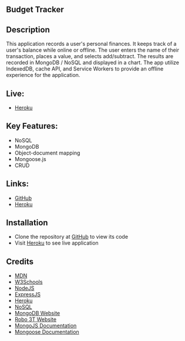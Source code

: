 ## Budget Tracker

## Description

This application records a user's personal finances.  It keeps track of a user's balance while online or offline.  The user enters the name of their transaction, places a value, and selects add/subtract.  The results are recorded in MongoDB / NoSQL and displayed in a chart. The app utilize IndexedDB, cache API, and Service Workers to provide an offline experience for the application.

## Live:

- [Heroku](xxxxx)

## Key Features:

- NoSQL
- MongoDB
- Object-document mapping
- Mongoose.js
- CRUD

## Links:

- [GitHub](https://github.com/loc-koan/budget-tracker)
- [Heroku](xxxxx)

## Installation

- Clone the repository at [GitHub](https://github.com/loc-koan/budget-tracker) to view its code
- Visit [Heroku](xxxxx) to see live application

## Credits

- [MDN](https://developer.mozilla.org/en-US/docs/Web/Tutorials)
- [W3Schools](https://www.w3schools.com/)
- [NodeJS](https://nodejs.org/docs/latest-v12.x/api/)
- [ExpressJS](https://expressjs.com/en/starter/hello-world.html)
- [Heroku](https://dashboard.heroku.com/apps)
- [NoSQL](https://en.wikipedia.org/wiki/NoSQL)
- [MongoDB Website](https://www.mongodb.com/)
- [Robo 3T Website](https://robomongo.org/download)
- [MongoJS Documentation](https://www.npmjs.com/package/mongojs)
- [Mongoose Documentation](http://mongoosejs.com/docs/guide.html)